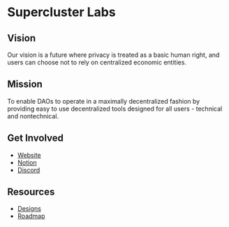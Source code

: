 # Supercluster Labs

## Vision
Our vision is a future where privacy is treated as a basic human right, and users can choose not to rely on centralized economic entities.

## Mission
To enable DAOs to operate in a maximally decentralized fashion by providing easy to use decentralized tools designed for all users - technical and nontechnical.

## Get Involved
* [Website](https://www.supercluster.dev)
* [Notion](https://buttered-ketch-b1b.notion.site/Supercluster-Labs-93c641213bd742dc9687e70c5d36e1bd)
* [Discord](https://discord.gg/Q4bKAbWj)

## Resources
* [Designs](https://www.figma.com/file/3kFoxduVPAsFVbU9ovSgTE/Web-App-Designs?t=ktdt5u1mq4QOl8y0-1)
* [Roadmap](https://github.com/orgs/SuperclusterLabs/projects/1/views/1)
